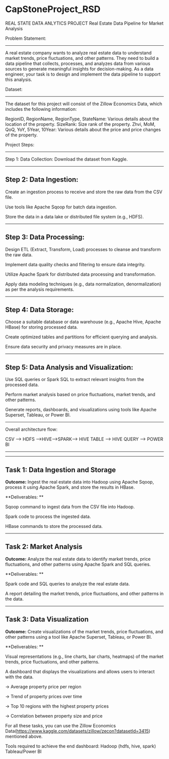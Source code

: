 # CapStoneProject_RSD
REAL STATE DATA ANLYTICS PROJECT
Real Estate Data Pipeline for Market Analysis 

 

Problem Statement:
****************************
A real estate company wants to analyze real estate data to understand market trends, price fluctuations, and other patterns.
They need to build a data pipeline that collects, processes, and analyzes data from various sources to generate meaningful insights for decision-making.
As a data engineer, your task is to design and implement the data pipeline to support this analysis. 

 

Dataset: 
***************************
The dataset for this project will consist of the Zillow Economics Data, which includes the following information: 

RegionID, RegionName, RegionType, StateName: Various details about the location of the property. 
SizeRank: Size rank of the property. 
Zhvi, MoM, QoQ, YoY, 5Year, 10Year: Various details about the price and price changes of the property. 

 

Project Steps: 
***************

Step 1: Data Collection:
Download the dataset from Kaggle. 

------------------------
Step 2: Data Ingestion: 
------------------------
Create an ingestion process to receive and store the raw data from the CSV file. 

Use tools like Apache Sqoop for batch data ingestion. 

Store the data in a data lake or distributed file system (e.g., HDFS). 

------------------------
Step 3: Data Processing: 
------------------------
Design ETL (Extract, Transform, Load) processes to cleanse and transform the raw data. 

Implement data quality checks and filtering to ensure data integrity. 

Utilize Apache Spark for distributed data processing and transformation. 

Apply data modeling techniques (e.g., data normalization, denormalization) as per the analysis requirements.

---------------------
Step 4: Data Storage: 
---------------------
Choose a suitable database or data warehouse (e.g., Apache Hive, Apache HBase) for storing processed data. 

Create optimized tables and partitions for efficient querying and analysis. 

Ensure data security and privacy measures are in place. 

----------------------------------------
Step 5: Data Analysis and Visualization: 
----------------------------------------
Use SQL queries or Spark SQL to extract relevant insights from the processed data. 

Perform market analysis based on price fluctuations, market trends, and other patterns. 

Generate reports, dashboards, and visualizations using tools like Apache Superset, Tableau, or Power BI. 

*****************************************************************************************************************************

Overall architecture flow: 
 
CSV --> HDFS -->HIVE-->SPARK--> HIVE TABLE --> HIVE QUERY --> POWER BI
 

 

******************************************************************************************************************************

-----------------------------------
Task 1: Data Ingestion and Storage 
-----------------------------------

**Outcome:** Ingest the real estate data into Hadoop using Apache Sqoop, process it using Apache Spark, and store the results in HBase.  

**Deliverables: **

Sqoop command to ingest data from the CSV file into Hadoop. 

Spark code to process the ingested data. 

HBase commands to store the processed data. 

 
------------------------
Task 2: Market Analysis 
------------------------
 
**Outcome:** Analyze the real estate data to identify market trends, price fluctuations, and other patterns using Apache Spark and SQL queries. 

**Deliverables: **

Spark code and SQL queries to analyze the real estate data. 

A report detailing the market trends, price fluctuations, and other patterns in the data. 

 
---------------------------
Task 3: Data Visualization 
---------------------------
 
**Outcome:** Create visualizations of the market trends, price fluctuations, and other patterns using a tool like Apache Superset, Tableau, or Power BI. 

**Deliverables: **

Visual representations (e.g., line charts, bar charts, heatmaps) of the market trends, price fluctuations, and other patterns. 

A dashboard that displays the visualizations and allows users to interact with the data. 

-> Average property price per region 

-> Trend of property prices over time 

-> Top 10 regions with the highest property prices 

-> Correlation between property size and price 


For all these tasks, you can use the Zillow Economics Data(https://www.kaggle.com/datasets/zillow/zecon?datasetId=3415) mentioned above.

Tools required to achieve the end dashboard: 
Hadoop (hdfs, hive, spark) 
Tableau/Power BI 

